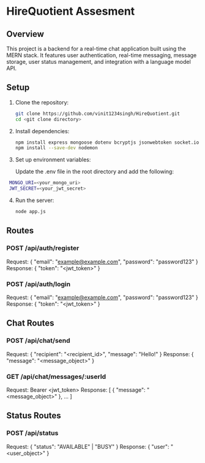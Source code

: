 # HireQuotient Assesment

## Overview

This project is a backend for a real-time chat application built using the MERN stack. It features user authentication, real-time messaging, message storage, user status management, and integration with a language model API.

## Setup

1. Clone the repository:
   ```bash
   git clone https://github.com/vinit1234singh/HireQuotient.git
   cd <git clone directory>
   ```
2. Install dependencies:
   ```bash
   npm install express mongoose dotenv bcryptjs jsonwebtoken socket.io cors axios
   npm install --save-dev nodemon
   ```
3. Set up environment variables:

   Update the .env file in the root directory and add the following:
  
  ```bash
   MONGO_URI=<your_mongo_uri>
   JWT_SECRET=<your_jwt_secret>
   ```
4. Run the server:
   ```bash
   node app.js
   ```
## Routes

   ### POST /api/auth/register

   Request: { "email": "example@example.com", "password": "password123" }
   Response: { "token": "<jwt_token>" }
   
   ### POST /api/auth/login
   Request: { "email": "example@example.com", "password": "password123" }
   Response: { "token": "<jwt_token>" }

## Chat Routes

   ### POST /api/chat/send

   Request: { "recipient": "<recipient_id>", "message": "Hello!" }
   Response: { "message": "<message_object>" }

   ### GET /api/chat/messages/:userId
   Request: Bearer <jwt_token>
   Response: [ { "message": "<message_object>" }, ... ]

## Status Routes

   ### POST /api/status
   Request: { "status": "AVAILABLE" | "BUSY" }
   Response: { "user": "<user_object>" }

   


